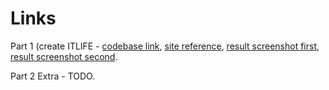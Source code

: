 # Links

Part 1 (create ITLIFE - [codebase link](https://github.com/serhii-red/beetroot-front-end/tree/main/homework/lesson_10/lesson_1_1), [site reference](https://clever-kheer-c3c9fd.netlify.app/), [result screenshot first](https://monosnap.com/direct/eubSALgCoCx9qVwaUNb5fSVDjGmODZ), [result screenshot second](https://monosnap.com/file/KPAM1RvK2s3iE9XroUd9Sxi4Togk3S).

Part 2 Extra - TODO.
